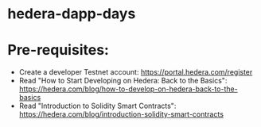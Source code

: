 # hedera-dapp-days

# Pre-requisites:
- Create a developer Testnet account: https://portal.hedera.com/register
- Read "How to Start Developing on Hedera: Back to the Basics": https://hedera.com/blog/how-to-develop-on-hedera-back-to-the-basics
- Read "Introduction to Solidity Smart Contracts": https://hedera.com/blog/introduction-solidity-smart-contracts
